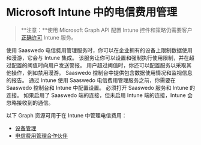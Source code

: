 # <a name="telecom-expense-management-in-microsoft-intune"></a>Microsoft Intune 中的电信费用管理

> **注意：**使用 Microsoft Graph API 配置 Intune 控件和策略仍需要客户[正确许可](https://www.microsoft.com/zh-CN/cloud-platform/microsoft-intune-pricing) Intune 服务。

使用 Saaswedo 电信费用管理服务时，你可以在企业拥有的设备上限制数据使用和漫游，它会与 Intune 集成。 该服务让你可以设置和强制执行使用限制，并在超过配置的阈值时向用户发送警报。 用户超过阈值时，你还可以配置服务以采取其他操作，例如禁用漫游。 Saaswedo 控制台中提供包含数据使用情况和监视信息的报告。 通过 Intune 使用 Saaswedo 电信费用管理服务之前，你需要在 Saaswedo 控制台和 Intune 中配置设置。 必须打开 Saaswedo 服务和 Intune 的连接。 如果启用了 Saaswedo 端的连接，但未启用 Intune 端的连接，Intune 会忽略接收到的通信。

以下 Graph 资源可用于在 Intune 中管理电信费用：

- [设备管理](intune_tem_devicemanagement.md)
- [电信费用管理合作伙伴](intune_tem_telecomexpensemanagementpartner.md)
